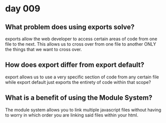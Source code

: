 # day 009

## What problem does using exports solve?

exports allow the web developer to access certain areas of code from one file to the next. This allows us to cross over from one file to another ONLY the things that we want to cross over.

## How does export differ from export default?

export allows us to use a very specific section of code from any certain file while export default just exports the entirety of code within that scope?

## What is a benefit of using the Module System?

The module system allows you to link multiple javascript files without having to worry in which order you are linking said files within your html.